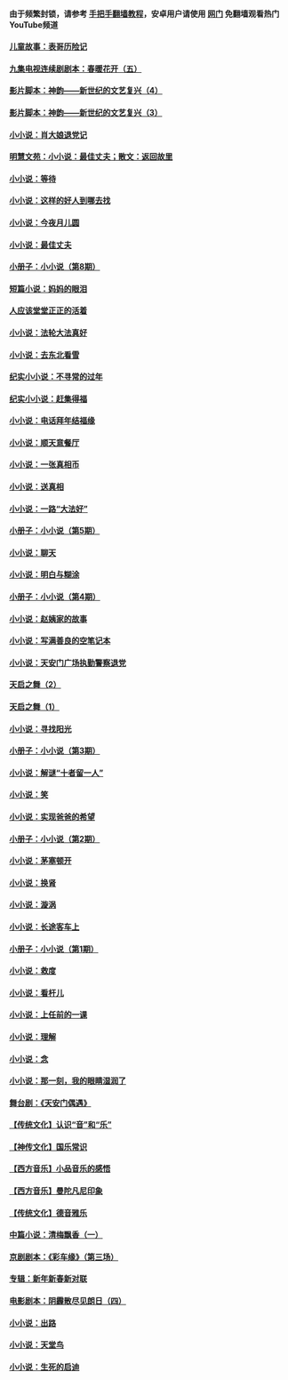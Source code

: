 #### 由于频繁封锁，请参考 [手把手翻墙教程](https://github.com/gfw-breaker/guides/wiki/)，安卓用户请使用 [网门](https://github.com/gfw-breaker/nogfw/blob/master/dl.md?t=06240001) 免翻墙观看热门YouTube频道 

#### [儿童故事：表哥历险记](../pages/328/383535.md?t=06240001) 

#### [九集电视连续剧剧本：春暖花开（五）](../pages/328/275919.md?t=06240001) 

#### [影片脚本：神韵——新世纪的文艺复兴（4）](../pages/328/266089.md?t=06240001) 

#### [影片脚本：神韵——新世纪的文艺复兴（3）](../pages/328/266087.md?t=06240001) 

#### [小小说：肖大娘退党记](../pages/328/239807.md?t=06240001) 

#### [明慧文苑：小小说：最佳丈夫；散文：返回故里](../pages/328/3439.md?t=06240001) 

#### [小小说：等待](../pages/328/223927.md?t=06240001) 

#### [小小说：这样的好人到哪去找](../pages/328/209396.md?t=06240001) 

#### [小小说：今夜月儿圆](../pages/328/193588.md?t=06240001) 

#### [小小说：最佳丈夫](../pages/328/190938.md?t=06240001) 

#### [小册子：小小说（第8期）](../pages/328/188202.md?t=06240001) 

#### [短篇小说：妈妈的眼泪](../pages/328/187712.md?t=06240001) 

#### [人应该堂堂正正的活着](../pages/328/182430.md?t=06240001) 

#### [小小说：法轮大法真好](../pages/328/174669.md?t=06240001) 

#### [小小说：去东北看雪](../pages/328/173882.md?t=06240001) 

#### [纪实小小说：不寻常的过年](../pages/328/173187.md?t=06240001) 

#### [纪实小小说：赶集得福](../pages/328/172652.md?t=06240001) 

#### [小小说：电话拜年结福缘](../pages/328/172533.md?t=06240001) 

#### [小小说：顺天意餐厅](../pages/328/170182.md?t=06240001) 

#### [小小说：一张真相币](../pages/328/169410.md?t=06240001) 

#### [小小说：送真相](../pages/328/166713.md?t=06240001) 

#### [小小说：一路“大法好”](../pages/328/162016.md?t=06240001) 

#### [小册子：小小说（第5期）](../pages/328/161131.md?t=06240001) 

#### [小小说：聊天](../pages/328/159640.md?t=06240001) 

#### [小小说：明白与糊涂](../pages/328/158101.md?t=06240001) 

#### [小册子：小小说（第4期）](../pages/328/158006.md?t=06240001) 

#### [小小说：赵姨家的故事](../pages/328/157843.md?t=06240001) 

#### [小小说：写满善良的空笔记本](../pages/328/157382.md?t=06240001) 

#### [小小说：天安门广场执勤警察退党](../pages/328/156982.md?t=06240001) 

#### [天启之舞（2）](../pages/328/153440.md?t=06240001) 

#### [天启之舞（1）](../pages/328/153439.md?t=06240001) 

#### [小小说：寻找阳光](../pages/328/153065.md?t=06240001) 

#### [小册子：小小说（第3期）](../pages/328/151715.md?t=06240001) 

#### [小小说：解谜“十者留一人”](../pages/328/148967.md?t=06240001) 

#### [小小说：笑](../pages/328/148905.md?t=06240001) 

#### [小小说：实现爸爸的希望](../pages/328/148096.md?t=06240001) 

#### [小册子：小小说（第2期）](../pages/328/147214.md?t=06240001) 

#### [小小说：茅塞顿开](../pages/328/147030.md?t=06240001) 

#### [小小说：换肾](../pages/328/146770.md?t=06240001) 

#### [小小说：漩涡](../pages/328/146683.md?t=06240001) 

#### [小小说：长途客车上](../pages/328/145076.md?t=06240001) 

#### [小册子：小小说（第1期）](../pages/328/143963.md?t=06240001) 

#### [小小说：救度](../pages/328/143927.md?t=06240001) 

#### [小小说：看杆儿](../pages/328/142137.md?t=06240001) 

#### [小小说：上任前的一课](../pages/328/140808.md?t=06240001) 

#### [小小说：理解](../pages/328/140476.md?t=06240001) 

#### [小小说：念](../pages/328/139513.md?t=06240001) 

#### [小小说：那一刻，我的眼睛湿润了](../pages/328/138476.md?t=06240001) 

#### [舞台剧：《天安门偶遇》](../pages/328/117155.md?t=06240001) 

#### [【传统文化】认识“音”和“乐”](../pages/328/108667.md?t=06240001) 

#### [【神传文化】国乐常识](../pages/328/104225.md?t=06240001) 

#### [【西方音乐】小品音乐的感悟](../pages/328/102924.md?t=06240001) 

#### [【西方音乐】曼陀凡尼印象](../pages/328/102922.md?t=06240001) 

#### [【传统文化】德音雅乐](../pages/328/102923.md?t=06240001) 

#### [中篇小说：清梅飘香（一）](../pages/328/101058.md?t=06240001) 

#### [京剧剧本：《彩车缘》（第三场）](../pages/328/96434.md?t=06240001) 

#### [专辑：新年新春新对联](../pages/328/94991.md?t=06240001) 

#### [电影剧本：阴霾散尽见朗日（四）](../pages/328/87081.md?t=06240001) 

#### [小小说：出路](../pages/328/84848.md?t=06240001) 

#### [小小说：天堂鸟](../pages/328/83084.md?t=06240001) 

#### [小小说：生死的启迪](../pages/328/70977.md?t=06240001) 

